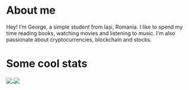 # About me

Hey! I'm George, a  simple student from Iași, Romania. I like to spend my time reading books, watching movies and listening to music. I'm also passionate about cryptocurrencies, blockchain and stocks.

# Some cool stats

<a href="https://github.com/R2004GEO?tab=repositories">
  <img src="https://github-readme-stats.vercel.app/api?username=R2004GEO&count_private=true&show_icons=true&theme=cobalt&include_all_commits=true" align="center">
</a>

<a href="https://github.com/R2004GEO?tab=repositories">
  <img src="https://github-readme-stats.vercel.app/api/top-langs/?username=R2004GEO&langs_count=10&theme=cobalt&layout=gruvbox&card_width=270" align="center" />
</a>
